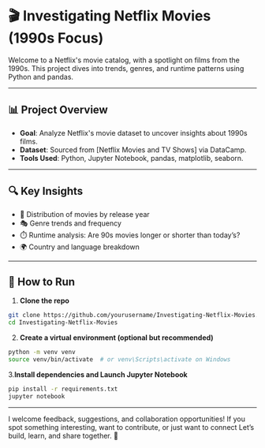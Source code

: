 # 🎬 Investigating Netflix Movies (1990s Focus)

Welcome to a Netflix's movie catalog, with a spotlight on films from the 1990s. This project dives into trends, genres, and runtime patterns using Python and pandas.

---

## 📊 Project Overview

- **Goal**: Analyze Netflix's movie dataset to uncover insights about 1990s films.
- **Dataset**: Sourced from [Netflix Movies and TV Shows] via DataCamp.
- **Tools Used**: Python, Jupyter Notebook, pandas, matplotlib, seaborn.

---

## 🔍 Key Insights

- 📅 Distribution of movies by release year
- 🎭 Genre trends and frequency
- ⏱️ Runtime analysis: Are 90s movies longer or shorter than today’s?
- 🌍 Country and language breakdown

---

## 🧰 How to Run

1. **Clone the repo**  
```bash
git clone https://github.com/yourusername/Investigating-Netflix-Movies.git
cd Investigating-Netflix-Movies
```

2. **Create a virtual environment (optional but recommended)**
```bash
python -m venv venv
source venv/bin/activate  # or venv\Scripts\activate on Windows
```
 3.**Install dependencies and Launch Jupyter Notebook**

 ```bash
pip install -r requirements.txt
jupyter notebook
```
---
I welcome feedback, suggestions, and collaboration opportunities! If you spot something interesting, want to contribute, or just want to connect
Let’s build, learn, and share together. 🚀



